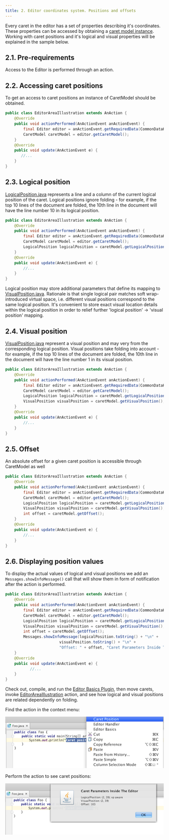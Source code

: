 ```yaml
---
title: 2. Editor coordinates system. Positions and offsets
---
```



Every caret in the editor has a set of properties describing it's coordinates. 
These properties can be accessed by obtaining a
[caret model instance](upsource:///platform/editor-ui-api/src/com/intellij/openapi/editor/CaretModel.java).
Working with caret positions and it's logical and visual properties will be explained in the sample below.

## 2.1. Pre-requirements
Access to the Editor is performed through an action.

## 2.2. Accessing caret positions

To get an access to caret positions an instance of CaretModel should be obtained.

```java
public class EditorAreaIllustration extends AnAction {
    @Override
    public void actionPerformed(AnActionEvent anActionEvent) {
        final Editor editor = anActionEvent.getRequiredData(CommonDataKeys.EDITOR);
        CaretModel caretModel = editor.getCaretModel();
    }
    @Override
    public void update(AnActionEvent e) {
       //...
    }
}
```

## 2.3. Logical position

[LogicalPosition.java](upsource:///platform/editor-ui-api/src/com/intellij/openapi/editor/LogicalPosition.java)
represents a line and a column of the current logical position of the caret. Logical positions ignore folding -
for example, if the top 10 lines of the document are folded, the 10th line in the document will have the line number 10 in its logical position.

```java
public class EditorAreaIllustration extends AnAction {
    @Override
    public void actionPerformed(AnActionEvent anActionEvent) {
        final Editor editor = anActionEvent.getRequiredData(CommonDataKeys.EDITOR);
        CaretModel caretModel = editor.getCaretModel();
        LogicalPosition logicalPosition = caretModel.getLogicalPosition();
    }
    @Override
    public void update(AnActionEvent e) {
        //...
    }
}
```

Logical position may store additional parameters that define its mapping to
[VisualPosition.java](upsource:///platform/editor-ui-api/src/com/intellij/openapi/editor/VisualPosition.java).
Rationale is that single logical pair matches soft wrap-introduced virtual space, i.e. different visual positions
correspond to the same logical position. It's convenient to store exact visual location details within the logical
position in order to relief further 'logical position' -> 'visual position' mapping.

## 2.4. Visual position

[VisualPosition.java](upsource:///platform/editor-ui-api/src/com/intellij/openapi/editor/VisualPosition.java)
represent a visual position and may very from the corresponding logical position.
Visual positions take folding into account - for example,
if the top 10 lines of the document are folded, the 10th line in the document will have the line number 1 in its visual position.

```java
public class EditorAreaIllustration extends AnAction {
    @Override
    public void actionPerformed(AnActionEvent anActionEvent) {
        final Editor editor = anActionEvent.getRequiredData(CommonDataKeys.EDITOR);
        CaretModel caretModel = editor.getCaretModel();
        LogicalPosition logicalPosition = caretModel.getLogicalPosition();
        VisualPosition visualPosition = caretModel.getVisualPosition();
    }
    @Override
    public void update(AnActionEvent e) {
        //...
    }
}
```

## 2.5. Offset

An absolute offset for a given caret position is accessible through CaretModel as well

```java
public class EditorAreaIllustration extends AnAction {
    @Override
    public void actionPerformed(AnActionEvent anActionEvent) {
        final Editor editor = anActionEvent.getRequiredData(CommonDataKeys.EDITOR);
        CaretModel caretModel = editor.getCaretModel();
        LogicalPosition logicalPosition = caretModel.getLogicalPosition();
        VisualPosition visualPosition = caretModel.getVisualPosition();
        int offset = caretModel.getOffset();
    }
    @Override
    public void update(AnActionEvent e) {
        //...
    }
}
```

## 2.6. Displaying position values
To display the actual values of logical and visual positions we add an
`Messages.showInfoMessage()` call that will show them in form of notification after the action is performed.

```java
public class EditorAreaIllustration extends AnAction {
    @Override
    public void actionPerformed(AnActionEvent anActionEvent) {
        final Editor editor = anActionEvent.getRequiredData(CommonDataKeys.EDITOR);
        CaretModel caretModel = editor.getCaretModel();
        LogicalPosition logicalPosition = caretModel.getLogicalPosition();
        VisualPosition visualPosition = caretModel.getVisualPosition();
        int offset = caretModel.getOffset();
        Messages.showInfoMessage(logicalPosition.toString() + "\n" +
                        visualPosition.toString() + "\n" +
                        "Offset: " + offset, "Caret Parameters Inside The Editor");
    }
    @Override
    public void update(AnActionEvent e) {
           //...
    }
}
```

Check out, compile, and run the
[Editor Basics Plugin](https://github.com/JetBrains/intellij-sdk-docs/tree/master/code_samples/editor_basics),
then move carets, invoke
[EditorAreaIllustration](https://github.com/JetBrains/intellij-sdk-docs/blob/master/code_samples/editor_basics/src/org/jetbrains/tutorials/editor/basics/EditorAreaIllustration.java)
action, and see how logical and visual positions are related dependently on folding.

Find the action in the context menu:

![Show coordinates action](img/coordinates_action.png)

Perform the action to see caret positions:

![Show coordinates action](img/coordinates_demo.png)






